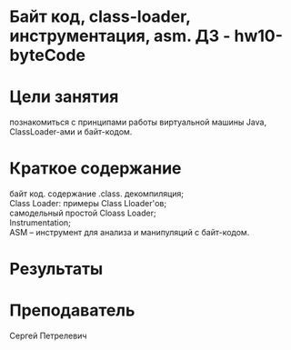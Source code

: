 # Байт код, class-loader, инструментация, asm. ДЗ - hw10-byteCode

# Цели занятия
познакомиться с принципами работы виртуальной машины Java, ClassLoader-ами и байт-кодом.

# Краткое содержание
байт код. содержание .class. декомпиляция;<br/>
Class Loader: примеры Class Lloader'ов;<br/>
самодельный простой Cloass Loader;<br/>
Instrumentation;<br/>
ASM – инструмент для анализа и манипуляций с байт-кодом.<br/>

# Результаты

# Преподаватель
Сергей Петрелевич
